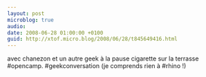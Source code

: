 ```yaml
---
layout: post
microblog: true
audio: 
date: 2008-06-28 01:00:00 +0100
guid: http://xtof.micro.blog/2008/06/28/t845649416.html
---
```

avec chanezon et un autre geek à la pause cigarette sur la terrasse #opencamp. #geekconversation (je comprends rien à #rhino !)
